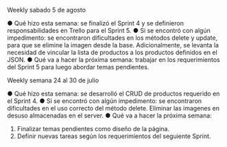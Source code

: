 Weekly sabado 5 de agosto

● Qué hizo esta semana: se finalizó el Sprint 4 y se definieron responsabilidades en Trello para el Sprint 5.
● Si se encontró con algún impedimento: se encontraron dificultades en los métodos delete y update, para que se elimine la imagen desde la base. Adicionalmente, se levanta la necesidad de vincular la lista de productos a los productos definidos en el JSON.
● Qué va a hacer la próxima semana: trabajar en los requerimientos del Sprint 5 para luego abordar temas pendientes.


Weekly semana 24 al 30 de julio

● Qué hizo esta semana: se desarrolló el CRUD de productos requerido en el Sprint 4.
● Si se encontró con algún impedimento: se encontraron dificultades en el uso correcto del método delete. Eliminar las imagenes en desuso almacenadas en el server.
● Qué va a hacer la próxima semana: 
  1. Finalizar temas pendientes como diseño de la página. 
  2. Definir nuevas tareas según los requerimientos del seguiente Sprint.
